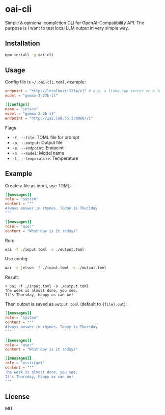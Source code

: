 # oai-cli

Simple & opinional completion CLI for OpenAI-Compatibility API. The purpose is I want to test local LLM output in very simple way.

## Installation

```bash
npm install -g oai-cli
```

## Usage

Config file is `~/.oai-cli.toml`, example:

```toml
endpoint = "http://localhost:1234/v1" # e.g. a llama.cpp server or a local server by LM Studio
model = "gemma-2-27b-it"

[[configs]]
name = "jetson"
model = "gemma-2-2b-it"
endpoint = "http://192.168.55.1:8080/v1"
```

Flags

- `-f, --file`: TOML file for prompt
- `-o, --output`: Output file
- `-e, --endpoint`: Endpoint
- `-m, --model`: Model name
- `-t, --temperature`: Temperature

## Example

Create a file as input, use TOML:

```toml
[[messages]]
role = "system"
content = """
Always answer in rhymes. Today is Thursday
"""

[[messages]]
role = "user"
content = "What day is it today?"
```

Run:

```bash
oai -f ./input.toml -o ./output.toml
```

Use config:

```bash
oai -c jetson -f ./input.toml -o ./output.toml
```

Result:

```
> oai -f ./input.toml -o ./output.toml
The week is almost done, you see,
It's Thursday, happy as can be!
```

Then output is saved as `output.toml` (default to `{file}.out`):

```toml
[[messages]]
role = "system"
content = """
Always answer in rhymes. Today is Thursday
"""

[[messages]]
role = "user"
content = "What day is it today?"

[[messages]]
role = "assistant"
content = """
The week is almost done, you see,
It's Thursday, happy as can be!
"""
```

## License

MIT
